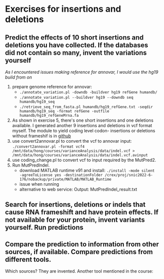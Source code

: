 # Exercises for insertions and deletions

## Predict the effects of 10 short insertions and deletions you have collected. If the databases did not contain so many, invent the variations yourself

*As I encountered issues making reference for annovar, I would use the hg19 build from on*

1. prepare genome reference for annovar:
    - `./annotate_variation.pl -downdb -buildver hg19 refGene humandb/`
    - `./annotate_variation.pl --buildver hg19 --downdb seq humandb/hg19_seq`
    - `./retrieve_seq_from_fasta.pl humandb/hg19_refGene.txt -seqdir humandb/hg19_seq -format refGene -outfile humandb/hg19_refGeneMrna.fa`
2. As shown in exercise 5, there's one short insertions and one deletions available. I generated another 9 insertions and deletions in vcf format myself. The module to yield coding level codon- insertions or deletions without frameshif is in [github](https://github.com/brainfo/indelsCreater)
3. use convert2annovar.pl to convert the vcf to annovar input:  `./convert2annovar.pl -format vcf4 /mnt/data/hong/courses/varianceAnalysis/data/indel.vcf > /mnt/data/hong/courses/varianceAnalysis/data/indel.vcf.avinput`
4. use coding_change.pl to convert vcf to input required by the MutPred2.
5. Run MutPredIndel.
    - download MATLAB runtime v91 and install: `./install -mode silent -agreeToLicense yes -destinationFolder /crex/proj/snic2022-6-176/nobackup/private/MATLAB/MATLAB_Runtime`
    - issue when running
    - alternative to web service: 
Output: MutPredIndel_result.txt

## Search for insertions, deletions or indels that cause RNA frameshift and have protein effects. If not available for your protein, invent variants yourself. Run predictions

## Compare the prediction to information from other sources, if available. Compare predictions from different tools.

Which sources? They are invented.
Another tool mentioned in the course: 
